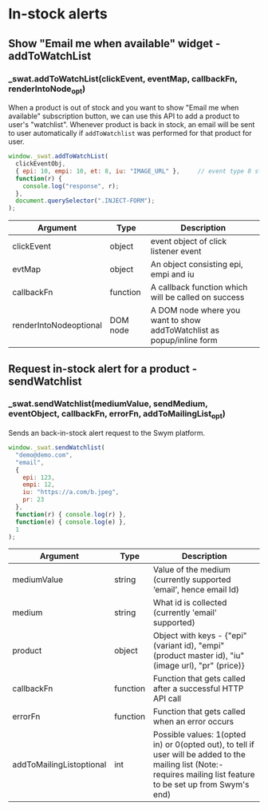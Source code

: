 # In-stock alerts

## Show "Email me when available" widget <span class="hidden"> - addToWatchList</span>

### _swat.addToWatchList(clickEvent, eventMap, callbackFn, renderIntoNode<sub class="subscript">opt</sub>)

When a product is out of stock and you want to show "Email me when available" subscription button, we can use this API to add a product to user's "watchlist". Whenever product is back in stock, an email will be sent to user automatically if `addToWatchlist` was performed for that product for user.

```javascript
window._swat.addToWatchList(
  clickEventObj,
  { epi: 10, empi: 10, et: 8, iu: "IMAGE_URL" },     // event type 8 stands for registering a "notify me" event.
  function(r) {
    console.log("response", r);
  },
  document.querySelector(".INJECT-FORM");
);
```

Argument | Type | Description
--------- | ------- | -----------
clickEvent | object | event object of click listener event
evtMap | object | An object consisting epi, empi and iu
callbackFn | function | A callback function which will be called on success
renderIntoNode<span>optional</span> | DOM node | A DOM node where you want to show addToWatchlist as popup/inline form


## Request in-stock alert for a product <span class="hidden"> - sendWatchlist</span>

### _swat.sendWatchlist(mediumValue, sendMedium, eventObject, callbackFn, errorFn, addToMailingList<sub class="subscript">opt</sub>)

Sends an back-in-stock alert request to the Swym platform.

```javascript
window._swat.sendWatchlist(
  "demo@demo.com",
  "email",
  {
    epi: 123,
    empi: 12,
    iu: "https://a.com/b.jpeg",
    pr: 23
  },
  function(r) { console.log(r) },
  function(e) { console.log(e) },
  1
);
```

Argument | Type | Description
--------- | ------- | -----------
mediumValue | string | Value of the medium (currently supported ‘email’, hence email Id)
medium | string | What id is collected (currently 'email' supported)
product | object | Object with keys - {"epi" (variant id), "empi" (product master id), "iu" (image url), "pr" (price)}
callbackFn | function | Function that gets called after a successful HTTP API call
errorFn | function | Function that gets called when an error occurs
addToMailingList<span>optional</span> | int | Possible values: 1(opted in) or 0(opted out), to tell if user will be added to the mailing list (Note:- requires mailing list feature to be set up from Swym's end)
